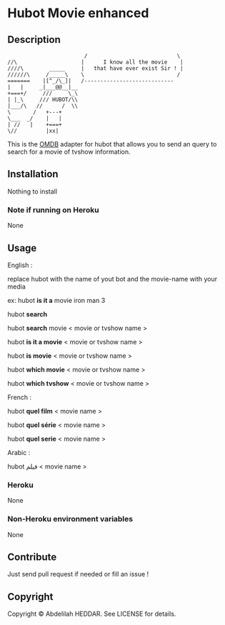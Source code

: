 # Hubot Movie enhanced

## Description


                            /                            \
    //\                    |      I know all the movie    |
    ////\        _____     |   that have ever exist Sir ! |
    //////\     /_____\    \                             /
    =======    |[^_/\_]|   /----------------------------  
    |   |     _|___@@__|__                                
    +===+/     ///     \_\                               
    | |_\     /// HUBOT/\\                             
    |___/\   //      /  \\                            
    \       /   +---+                            
    \___  _/    |   |                            
    | //   |    +===+                            
    \//         |xx|  


This is the [OMDB](http://www.omdbapi.com) adapter for hubot that allows you to
send an query to search for a movie of tvshow information.

## Installation
  Nothing to install
### Note if running on Heroku
  None
## Usage
  English :

  replace hubot with the name of yout bot and the movie-name with your media

  ex: hubot **is it a** movie iron man 3

  hubot **search** <movie or tvshow  name>

  hubot **search** movie < movie or tvshow name >

  hubot **is it a movie** < movie  or tvshow name >

  hubot **is movie** < movie  or tvshow name >

  hubot **which movie** < movie or tvshow name >

  hubot **which tvshow** < movie or tvshow name >

   French :

  hubot **quel film** < movie name >

  hubot **quel série** < movie name >

  hubot **quel serie** < movie name >

   Arabic :

  hubot فيلم < movie name >

### Heroku
 None
### Non-Heroku environment variables
 None
## Contribute

Just send pull request if needed or fill an issue !

## Copyright

Copyright &copy; Abdelilah HEDDAR. See LICENSE for details.

[hubot]: https://github.com/github/hubot
[hubot-movie]: https://github.com/chickenzord/hubot-movie/blob/master/scripts/movie.coffee
[script-catalog]: http://hubot-script-catalog.herokuapp.com
[src-scripts]: https://github.com/github/hubot-scripts/tree/master/src/scripts
[example-script]: https://github.com/github/hubot-scripts/blob/master/src/scripts/tweet.coffee
[hubot-script-tests]: https://github.com/github/hubot-scripts/blob/master/test/tests.coffee
[example-script-doc]: https://github.com/github/hubot-scripts/blob/master/src/scripts/speak.coffee#L1-5
